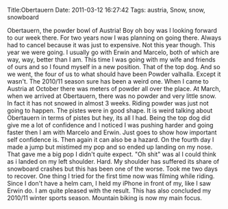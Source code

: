 Title:Obertauern
Date: 2011-03-12 16:27:42
Tags: austria, Snow, snow, snowboard

Obertauern, the powder bowl of Austria! Boy oh boy was I looking forward to
our week there. For two years now I was planning on going there. Always had to
cancel because it was just to expensive. Not this year though. This year we
were going. I usually go with Erwin and Marcelo, both of which are way, way,
better than I am. This time I was going with my wife and friends of ours and
so I found myself in a new position. That of the top dog. And so we went, the
four of us to what should have been Powder valhalla. Except it wasn't. The
2010/11 season sure has been a weird one. When I came to Austria at October
there was meters of powder all over the place. At March, when we arrived at
Obertauern, there was no powder and very little snow. In fact it has not
snowed in almost 3 weeks. Riding powder was just not going to happen. The
pistes were in good shape. It is weird talking about Obertauern in terms of
pistes but hey, its all I had. Being the top dog did give me a lot of
confidence and I noticed I was pushing harder and going faster then I am with
Marcelo and Erwin. Just goes to show how important self confidence is. Then
again it can also be a hazard. On the fourth day I made a jump but mistimed my
pop and so ended up landing on my nose. That gave me a big pop I didn't quite
expect. "Oh shit" was al I could think as i landed on my left shoulder. Hard.
My shoulder has suffered its share of snowboard crashes but this has been one
of the worse. Took me two days to recover. One thing I tried for the first
time now was filming while riding. Since I don't have a helm cam, I held my
iPhone in front of my, like I saw Erwin do. I am quite pleased with the
result.  This has also concluded my 2010/11 winter sports season. Mountain
biking is now my main focus.

